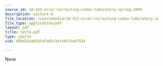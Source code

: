 ```yaml
---
course_id: 18-413-error-correcting-codes-laboratory-spring-2004
description: Lecture 4.
file_location: /coursemedia/18-413-error-correcting-codes-laboratory-spring-2004/d4bd15aad23fafa81c3afa8fc5ed7534_lect4.pdf
file_type: application/pdf
layout: pdf
title: lect4.pdf
type: course
uid: d4bd15aad23fafa81c3afa8fc5ed7534

---
```

None